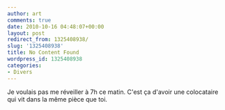 ```yaml
---
author: art
comments: true
date: 2010-10-16 04:48:07+00:00
layout: post
redirect_from: 1325408938/
slug: '1325408938'
title: No Content Found
wordpress_id: 1325408938
categories:
- Divers
---
```


Je voulais pas me réveiller à 7h ce matin. C'est ça d'avoir une colocataire qui vit dans la même pièce que toi.
